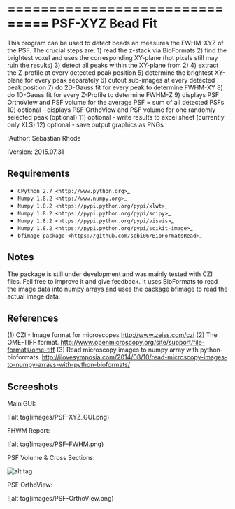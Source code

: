 ===============================
PSF-XYZ Bead Fit
===============================

This program can be used to detect beads an measures the FWHM-XYZ of the PSF.
The crucial steps are:
    1) read the z-stack via BioFormats
    2) find the brightest voxel and uses the corresponding XY-plane (hot pixels still may ruin the results)
    3) detect all peaks within the XY-plane from 2)
    4) extract the Z-profile at every detected peak position
    5) determine the brightest XY-plane for every peak separately
    6) cutout sub-images at every detected peak position
    7) do 2D-Gauss fit for every peak to determine FWHM-XY
    8) do 1D-Gauss fit for every Z-Profile to determine FWHM-Z
    9) displays PSF OrthoView and PSF volume for the average PSF = sum of all detected PSFs
    10) optional - displays PSF OrthoView and PSF volume for one randomly selected peak (optional)
    11) optional - write results to excel sheet (currently only XLS)
    12) optional - save output graphics as PNGs

:Author: Sebastian Rhode

:Version: 2015.07.31

Requirements
------------
* `CPython 2.7 <http://www.python.org>`_
* `Numpy 1.8.2 <http://www.numpy.org>`_
* `Numpy 1.8.2 <https://pypi.python.org/pypi/xlwt>`_
* `Numpy 1.8.2 <https://pypi.python.org/pypi/scipy>`_
* `Numpy 1.8.2 <https://pypi.python.org/pypi/visvis>`_
* `Numpy 1.8.2 <https://pypi.python.org/pypi/scikit-image>`_
* `bfimage package <https://github.com/sebi06/BioFormatsRead>`_

Notes
-----
The package is still under development and was mainly tested with CZI files. Fell free to improve it and give feedback.
It uses BioFormats to read the image data into numpy arrays and uses the package bfimage to read the actual image data.

References
----------
(1)  CZI - Image format for microscopes
     http://www.zeiss.com/czi
(2)  The OME-TIFF format.
     http://www.openmicroscopy.org/site/support/file-formats/ome-tiff
(3)  Read microscopy images to numpy array with python-bioformats.
     http://ilovesymposia.com/2014/08/10/read-microscopy-images-to-numpy-arrays-with-python-bioformats/

Screeshots
----------

Main GUI:

![alt tag]images/PSF-XYZ_GUI.png)

FHWM Report:

![alt tag]images/PSF-FWHM.png)

PSF Volume & Cross Sections:

![alt tag](images/PSF-Volume_Cross.png)

PSF OrthoView:

![alt tag]images/PSF-OrthoView.png)
